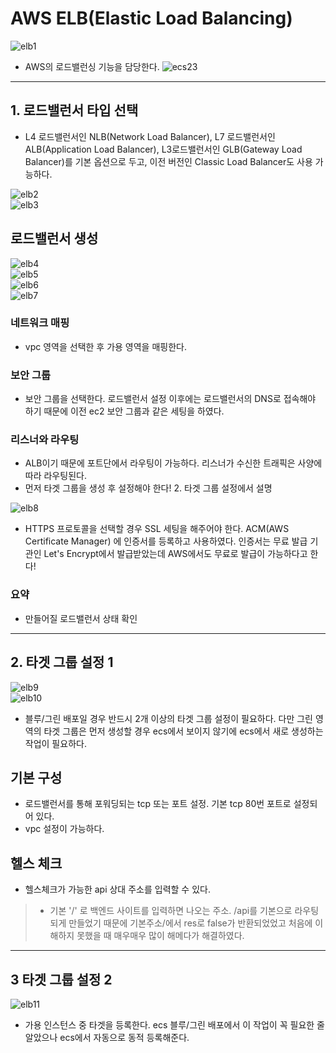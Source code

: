 # AWS ELB(Elastic Load Balancing)
![elb1](/public/JS/elb1.png)  
- AWS의 로드밸런싱 기능을 담당한다. 
![ecs23](/public/JS/ecs23.PNG)  

---

## 1. 로드밸런서 타입 선택
- L4 로드밸런서인 NLB(Network Load Balancer), L7 로드밸런서인 ALB(Application Load Balancer), L3로드밸런서인 GLB(Gateway Load Balancer)를 기본 옵션으로 두고, 이전 버전인 Classic Load Balancer도 사용 가능하다.

![elb2](/public/JS/elb2.PNG)  
![elb3](/public/JS/elb3.PNG)  

## 로드밸런서 생성
![elb4](/public/JS/elb4.PNG)  
![elb5](/public/JS/elb5.PNG)  
![elb6](/public/JS/elb6.PNG)  
![elb7](/public/JS/elb7.PNG)  
### 네트워크 매핑
- vpc 영역을 선택한 후 가용 영역을 매핑한다.
### 보안 그룹
- 보안 그룹을 선택한다. 로드밸런서 설정 이후에는 로드밸런서의 DNS로 접속해야 하기 때문에 이전 ec2 보안 그룹과 같은 세팅을 하였다.
### 리스너와 라우팅
- ALB이기 때문에 포트단에서 라우팅이 가능하다. 리스너가 수신한 트래픽은 사양에 따라 라우팅된다.  
- 먼저 타겟 그룹을 생성 후 설정해야 한다! 2. 타겟 그룹 설정에서 설명

![elb8](/public/JS/elb8.PNG)  

- HTTPS 프로토콜을 선택할 경우 SSL 세팅을 해주어야 한다. ACM(AWS Certificate Manager) 에 인증서를 등록하고 사용하였다. 인증서는 무료 발급 기관인 Let's Encrypt에서 발급받았는데 AWS에서도 무료로 발급이 가능하다고 한다!  
### 요약
- 만들어질 로드밸런서 상태 확인
---
## 2. 타겟 그룹 설정 1

![elb9](/public/JS/elb9.PNG)  
![elb10](/public/JS/elb10.PNG)  
- 블루/그린 배포일 경우 반드시 2개 이상의 타겟 그룹 설정이 필요하다. 다만 그린 영역의 타겟 그룹은 먼저 생성할 경우 ecs에서 보이지 않기에 ecs에서 새로 생성하는 작업이 필요하다. 

## 기본 구성
- 로드밸런서를 통해 포워딩되는 tcp 또는 포트 설정. 기본 tcp 80번 포트로 설정되어 있다.
- vpc 설정이 가능하다.

## 헬스 체크
- 헬스체크가 가능한 api 상대 주소를 입력할 수 있다. 
> - 기본 '/' 로 백엔드 사이트를 입력하면 나오는 주소. /api를 기본으로 라우팅되게 만들었기 때문에 기본주소/에서 res로 false가 반환되었었고 처음에 이해하지 못했을 때 매우매우 많이 해메다가 해결하였다.   
---
## 3 타겟 그룹 설정 2
![elb11](/public/JS/elb11.PNG)  
- 가용 인스턴스 중 타겟을 등록한다. ecs 블루/그린 배포에서 이 작업이 꼭 필요한 줄 알았으나 ecs에서 자동으로 동적 등록해준다.
